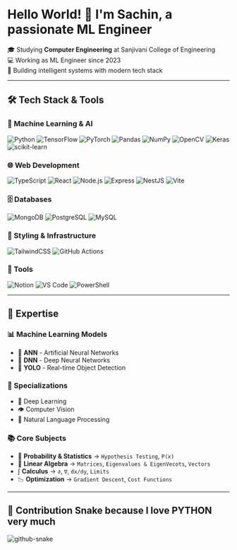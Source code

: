 # Hello World! 👋 I'm Sachin, a passionate ML Engineer

🎓 Studying **Computer Engineering** at Sanjivani College of Engineering  
💻 Working as ML Engineer since 2023  
🚀 Building intelligent systems with modern tech stack

---

## 🛠️ Tech Stack & Tools

### 🤖 Machine Learning & AI
![Python](https://img.shields.io/badge/Python-3776AB?style=for-the-badge&logo=python&logoColor=white)
![TensorFlow](https://img.shields.io/badge/TensorFlow-FF6F00?style=for-the-badge&logo=tensorflow&logoColor=white)
![PyTorch](https://img.shields.io/badge/PyTorch-EE4C2C?style=for-the-badge&logo=pytorch&logoColor=white)
![Pandas](https://img.shields.io/badge/Pandas-150458?style=for-the-badge&logo=pandas&logoColor=white)
![NumPy](https://img.shields.io/badge/NumPy-013243?style=for-the-badge&logo=numpy&logoColor=white)
![OpenCV](https://img.shields.io/badge/OpenCV-5C3EE8?style=for-the-badge&logo=opencv&logoColor=white)
![Keras](https://img.shields.io/badge/Keras-D00000?style=for-the-badge&logo=keras&logoColor=white)
![scikit-learn](https://img.shields.io/badge/scikit--learn-F7931E?style=for-the-badge&logo=scikit-learn&logoColor=white)

### 🌐 Web Development
![TypeScript](https://img.shields.io/badge/TypeScript-3178C6?style=for-the-badge&logo=typescript&logoColor=white)
![React](https://img.shields.io/badge/React-61DAFB?style=for-the-badge&logo=react&logoColor=black)
![Node.js](https://img.shields.io/badge/Node.js-339933?style=for-the-badge&logo=node.js&logoColor=white)
![Express](https://img.shields.io/badge/Express-000000?style=for-the-badge&logo=express&logoColor=white)
![NestJS](https://img.shields.io/badge/NestJS-E0234E?style=for-the-badge&logo=nestjs&logoColor=white)
![Vite](https://img.shields.io/badge/Vite-646CFF?style=for-the-badge&logo=vite&logoColor=white)

### 🗄️ Databases
![MongoDB](https://img.shields.io/badge/MongoDB-47A248?style=for-the-badge&logo=mongodb&logoColor=white)
![PostgreSQL](https://img.shields.io/badge/PostgreSQL-4169E1?style=for-the-badge&logo=postgresql&logoColor=white)
![MySQL](https://img.shields.io/badge/MySQL-00758F?style=for-the-badge&logo=mysql&logoColor=white)

### 🎨 Styling & Infrastructure
![TailwindCSS](https://img.shields.io/badge/Tailwind_CSS-38B2AC?style=for-the-badge&logo=tailwind-css&logoColor=white)
![GitHub Actions](https://img.shields.io/badge/GitHub_Actions-2088FF?style=for-the-badge&logo=github-actions&logoColor=white)

### 🔧 Tools
![Notion](https://img.shields.io/badge/Notion-000000?style=for-the-badge&logo=notion&logoColor=white)
![VS Code](https://img.shields.io/badge/VS_Code-007ACC?style=for-the-badge&logo=visual-studio-code&logoColor=white)
![PowerShell](https://img.shields.io/badge/PowerShell-5391FE?style=for-the-badge&logo=powershell&logoColor=white)

---

## 🧠 Expertise

### 📊 Machine Learning Models
- 🔹 **ANN** - Artificial Neural Networks  
- 🔹 **DNN** - Deep Neural Networks  
- 🔹 **YOLO** - Real-time Object Detection  

### 🧪 Specializations
- 🧬 Deep Learning  
- 👁️ Computer Vision  
- 🧾 Natural Language Processing  

### 📚 Core Subjects
- 🧮 **Probability & Statistics** → `Hypothesis Testing`, `P(x)`  
- 🧲 **Linear Algebra** → `Matrices`, `Eigenvalues & EigenVecots`, `Vectors`  
- ∫ **Calculus** → `∂`, `∇`, `dx/dy`, `Limits`  
- 📉 **Optimization** → `Gradient Descent`, `Cost Functions`

---

## 🐍 Contribution Snake because I love PYTHON very much

<picture>
  <source media="(prefers-color-scheme: dark)" srcset="[https://github.com/Sachinborade07/Sachinborade07/blob/output/github-snake-dark.svg](https://github.com/Sachinborade07/Sachinborade07/blob/output/github-snake-dark.svg)" />
  <source media="(prefers-color-scheme: light)" srcset="[https://github.com/Sachinborade07/Sachinborade07/blob/output/github-snake.svg](https://github.com/Sachinborade07/Sachinborade07/blob/output/github-snake.svg)" />
  <img alt="github-snake" src="[https://github.com/Sachinborade07/Sachinborade07/blob/output/github-snake.svg](https://github.com/Sachinborade07/Sachinborade07/blob/output/github-snake.svg)" />
</picture>

